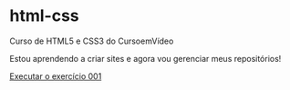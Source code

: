 # html-css
 Curso de HTML5 e CSS3 do CursoemVídeo

 Estou aprendendo a criar sites e agora vou gerenciar meus repositórios!

<a href="https://marcosdevpro.github.io/html-css/exercícios/ex001/index.html">Executar o exercício 001</a>